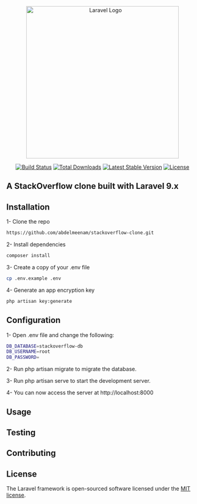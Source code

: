 <p align="center"><a href="https://laravel.com" target="_blank"><img src="https://raw.githubusercontent.com/laravel/art/master/logo-lockup/5%20SVG/2%20CMYK/1%20Full%20Color/laravel-logolockup-cmyk-red.svg" width="400" alt="Laravel Logo"></a></p>

<p align="center">
<a href="https://github.com/laravel/framework/actions"><img src="https://github.com/laravel/framework/workflows/tests/badge.svg" alt="Build Status"></a>
<a href="https://packagist.org/packages/laravel/framework"><img src="https://img.shields.io/packagist/dt/laravel/framework" alt="Total Downloads"></a>
<a href="https://packagist.org/packages/laravel/framework"><img src="https://img.shields.io/packagist/v/laravel/framework" alt="Latest Stable Version"></a>
<a href="https://packagist.org/packages/laravel/framework"><img src="https://img.shields.io/packagist/l/laravel/framework" alt="License"></a>
</p>

## A StackOverflow clone built with Laravel 9.x


## Installation
1- Clone the repo
```bash
https://github.com/abdelmeenam/stackoverflow-clone.git
```
2- Install dependencies
```bash
composer install
```
3- Create a copy of your .env file
```bash
cp .env.example .env
```
4- Generate an app encryption key
```bash
php artisan key:generate
```

## Configuration
1- Open .env file and change the following:
```bash
DB_DATABASE=stackoverflow-db
DB_USERNAME=root
DB_PASSWORD=
```
2- Run php artisan migrate to migrate the database.

3- Run php artisan serve to start the development server.

4- You can now access the server at  http://localhost:8000

## Usage

## Testing

## Contributing
    
## License
The Laravel framework is open-sourced software licensed under the [MIT license](https://opensource.org/licenses/MIT).


